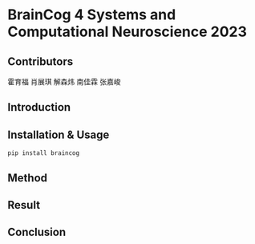 # BrainCog 4 Systems and Computational Neuroscience 2023

## Contributors
霍育福 肖展琪 解森炜 南佳霖 张嘉峻

## Introduction


## Installation & Usage
```shell
pip install braincog
```


## Method


## Result


## Conclusion

